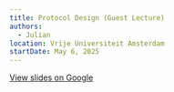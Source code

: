 ```yaml
---
title: Protocol Design (Guest Lecture)
authors:
  - Julian
location: Vrije Universiteit Amsterdam
startDate: May 6, 2025
---
```


[View slides on Google](https://docs.google.com/presentation/d/1IhV8ozd2WjoZV-ffCMPGUG2tx1v6J0SBoaAsstfNhjM/edit?usp=sharing)
